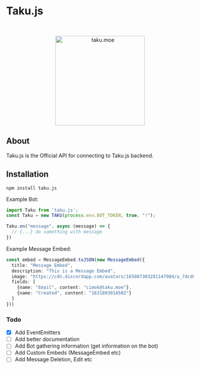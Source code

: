 # Taku.js

<div align="center">
  <br />
  <p>
    <a href="https://taku.moe"><img src="https://cdn.discordapp.com/attachments/733320427648319623/889270356261621810/logo.png" width="240" alt="taku.moe" /></a>
  </p>
</div>

## About

Taku.js is the Official API for connecting to Taku.js backend.

## Installation

`npm install taku.js`

Example Bot:

```ts
import Taku from 'taku.js';
const Taku = new TAKU(process.env.BOT_TOKEN, true, "!");

Taku.on("message", async (message) => {
  // {...} do something with message
})
```

Example Message Embed:

```ts
const embed = MessageEmbed.toJSON(new MessageEmbed({
  title: "Message Embed",
  description: "This is a Message Embed",
  image: "https://cdn.discordapp.com/avatars/165087303281147904/a_7dcd0f0c6ca3bced355b43338b795987.gif",
  fields: [
    {name: "Email", content: "cimok@taku.moe"},
    {name: "Created", content: "1631893014502"}
  ]
}))
```

### Todo

- [x] Add EventEmitters
- [ ] Add better documentation
- [ ] Add Bot gathering information (get information on the bot)
- [ ] Add Custom Embeds (MessageEmbed etc)
- [ ] Add Message Deletion, Edit etc
